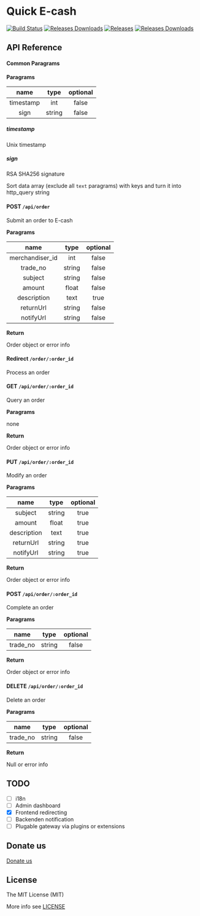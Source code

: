 Quick E-cash
===

[![Build Status](https://img.shields.io/travis/labs7in0/E-cash.svg)](https://travis-ci.org/labs7in0/omnipay-wechat)
[![Releases Downloads](https://img.shields.io/github/downloads/labs7in0/E-cash/total.svg)](https://github.com/labs7in0/E-cash/releases)
[![Releases](https://img.shields.io/github/release/labs7in0/E-cash.svg)](https://github.com/labs7in0/E-cash/releases/latest)
[![Releases Downloads](https://img.shields.io/github/downloads/labs7in0/E-cash/latest/total.svg)](https://github.com/labs7in0/E-cash/releases/latest)

## API Reference

#### Common Paragrams

**Paragrams**

| name | type | optional |
|:----:|:----:|:--------:|
|timestamp|int|false|
|sign|string|false|

##### timestamp

Unix timestamp

##### sign

RSA SHA256 signature

Sort data array (exclude all `text` paragrams) with keys and turn it into http_query string

#### POST `/api/order`
Submit an order to E-cash

**Paragrams**

| name | type | optional |
|:----:|:----:|:--------:|
|merchandiser_id|int|false|
|trade_no|string|false|
|subject|string|false|
|amount|float|false|
|description|text|true|
|returnUrl|string|false|
|notifyUrl|string|false|

**Return**

Order object or error info

#### Redirect `/order/:order_id`
Process an order

#### GET `/api/order/:order_id`
Query an order

**Paragrams**

none

**Return**

Order object or error info

#### PUT `/api/order/:order_id`
Modify an order

**Paragrams**

| name | type | optional |
|:----:|:----:|:--------:|
|subject|string|true|
|amount|float|true|
|description|text|true|
|returnUrl|string|true|
|notifyUrl|string|true|

**Return**

Order object or error info

#### POST `/api/order/:order_id`
Complete an order

**Paragrams**

| name | type | optional |
|:----:|:----:|:--------:|
|trade_no|string|false|

**Return**

Order object or error info

#### DELETE `/api/order/:order_id`
Delete an order

**Paragrams**

| name | type | optional |
|:----:|:----:|:--------:|
|trade_no|string|false|

**Return**

Null or error info

## TODO
- [ ] i18n
- [ ] Admin dashboard
- [x] Frontend redirecting
- [ ] Backenden notification
- [ ] Plugable gateway via plugins or extensions

## Donate us

[Donate us](https://7in0.me/#donate)

## License
 The MIT License (MIT)

 More info see [LICENSE](LICENSE)
